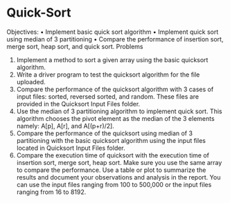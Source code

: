 # Quick-Sort
Objectives:
• Implement basic quick sort algorithm
• Implement quick sort using median of 3 partitioning
• Compare the performance of insertion sort, merge sort, heap sort, and quick sort.
Problems
1. Implement a method to sort a given array using the basic quicksort algorithm.
2. Write a driver program to test the quicksort algorithm for the file uploaded.
3. Compare the performance of the quicksort algorithm with 3 cases of input files:
sorted, reversed sorted, and random. These files are provided in the
Quicksort Input Files folder.
4. Use the median of 3 partitioning algorithm to implement
quick sort. This algorithm chooses the pivot element as the median of the 3
elements namely: A[p], A[r], and A[(p+r)/2].
5. Compare the performance of the quicksort using median of 3 partitioning with the
basic quicksort algorithm using the input files located in Quicksort Input
Files folder.
6. Compare the execution time of quicksort with the execution time of insertion sort,
merge sort, heap sort. Make sure you use the same array to compare the
performance. Use a table or plot to summarize the results and document your
observations and analysis in the report. You can use the input files ranging from 100
to 500,000 or the input files ranging from 16 to 8192.
